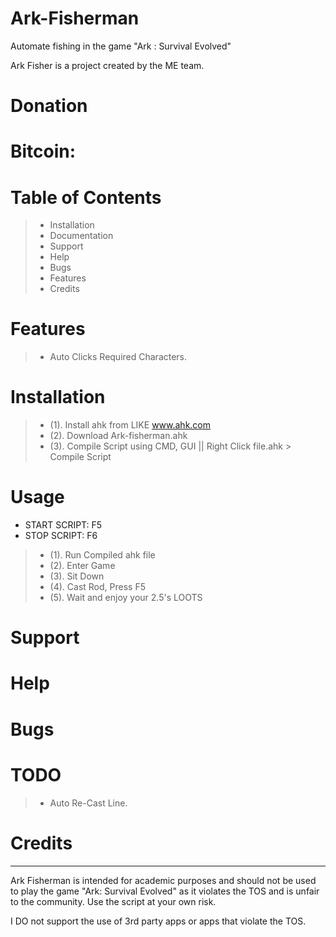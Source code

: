 # Ark-Fisherman
Automate fishing in the game "Ark : Survival Evolved"

Ark Fisher is a project created by the ME team.

# Donation

# Bitcoin: 

# Table of Contents

> - Installation
> - Documentation
> - Support
> - Help
> - Bugs
> - Features
> - Credits

# Features
> - Auto Clicks Required Characters.

# Installation
> - (1). Install ahk from LIKE www.ahk.com
> - (2). Download Ark-fisherman.ahk
> - (3). Compile Script using CMD, GUI || Right Click file.ahk > Compile Script 

# Usage

- START SCRIPT: F5
- STOP SCRIPT: F6

> - (1). Run Compiled ahk file
> - (2). Enter Game
> - (3). Sit Down
> - (4). Cast Rod, Press F5
> - (5). Wait and enjoy your 2.5's LOOTS

# Support

# Help

# Bugs

# TODO

> - Auto Re-Cast Line.

# Credits



---
Ark Fisherman is intended for academic purposes and should not be used to play the game "Ark: Survival Evolved" as it violates the TOS and is unfair to the community. Use the script at your own risk.

I DO not support the use of 3rd party apps or apps that violate the TOS.
